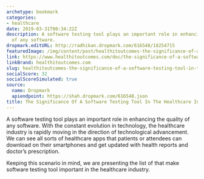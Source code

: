 ```yaml
---
archetype: bookmark
categories:
- healthcare
date: 2019-03-31T00:34:22Z
description: A software testing tool plays an important role in enhancing the quality
  of any software.
dropmark.editURL: http://radhikan.dropmark.com/616548/18254715
featuredImage: /img/content/post/healthitoutcomes-the-significance-of-a-software-testing-tool-in-the-healthcare-industry.jpg
link: https://www.healthitoutcomes.com/doc/the-significance-of-a-software-testing-tool-in-the-healthcare-industry-0001
linkBrand: healthitoutcomes.com
slug: healthitoutcomes-the-significance-of-a-software-testing-tool-in-the-healthcare-industry
socialScore: 32
socialScoreSimulated: true
source:
  name: Dropmark
  apiendpoint: https://shah.dropmark.com/616548.json
title: The Significance Of A Software Testing Tool In The Healthcare Industry
---
```

A software testing tool plays an important role in enhancing the quality of any software. With the constant evolution in technology, the healthcare industry is rapidly moving in the direction of technological advancement. We can see all sorts of healthcare apps that patients or attendees can download on their smartphones and get updated with health reports and doctor’s prescription.

Keeping this scenario in mind, we are presenting the list of that make software testing tool important in the healthcare industry.

